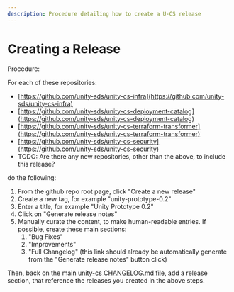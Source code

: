 ```yaml
---
description: Procedure detailing how to create a U-CS release
---
```


# Creating a Release

Procedure:

For each of these repositories:

* [https://github.com/unity-sds/unity-cs-infra](https://github.com/unity-sds/unity-cs-infra)
* [https://github.com/unity-sds/unity-cs-deployment-catalog](https://github.com/unity-sds/unity-cs-deployment-catalog)
* [https://github.com/unity-sds/unity-cs-terraform-transformer](https://github.com/unity-sds/unity-cs-terraform-transformer)
* [https://github.com/unity-sds/unity-cs-security](https://github.com/unity-sds/unity-cs-security)
* TODO:  Are there any new repositories, other than the above, to include this release?

do the following:

1. From the github repo root page, click "Create a new release"
2. Create a new tag, for example "unity-prototype-0.2"
3. Enter a title, for example "Unity Prototype 0.2"
4. Click on "Generate release notes"
5. Manually curate the content, to make human-readable entries.  If possible, create these main sections:
   1. "Bug Fixes"
   2. "Improvements"
   3. "Full Changelog" (this link should already be automatically generate from the "Generate release notes" button click)

Then, back on the main [unity-cs CHANGELOG.md file](https://github.com/unity-sds/unity-cs/blob/main/CHANGELOG.md), add a release section, that reference the releases you created in the above steps.
